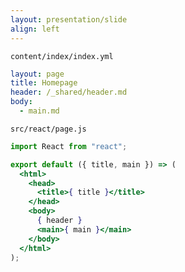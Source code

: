 ```yaml
---
layout: presentation/slide
align: left
---
```


`content/index/index.yml`
```yaml
layout: page
title: Homepage
header: /_shared/header.md
body:
  - main.md
```

`src/react/page.js`
```jsx
import React from "react";

export default ({ title, main }) => (
  <html>
    <head>
      <title>{ title }</title>
    </head>
    <body>
      { header }
      <main>{ main }</main>
    </body>
  </html>
);
```
